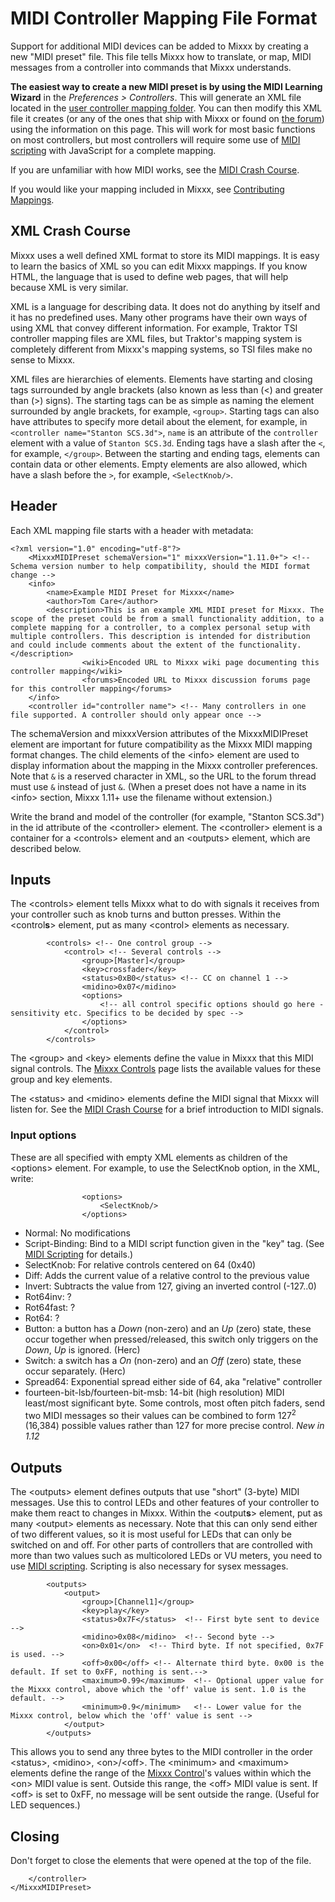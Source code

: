 # MIDI Controller Mapping File Format

Support for additional MIDI devices can be added to Mixxx by creating a
new "MIDI preset" file. This file tells Mixxx how to translate, or map,
MIDI messages from a controller into commands that Mixxx understands.

**The easiest way to create a new MIDI preset is by using the MIDI
Learning Wizard** in the *Preferences \> Controllers*. This will
generate an XML file located in the [user controller mapping
folder](controller%20mapping%20file%20locations#user%20controller%20mapping%20folder).
You can then modify this XML file it creates (or any of the ones that
ship with Mixxx or found on [the
forum](http://mixxx.org/forums/viewforum.php?f=7)) using the information
on this page. This will work for most basic functions on most
controllers, but most controllers will require some use of [MIDI
scripting](MIDI%20scripting) with JavaScript for a complete mapping.

If you are unfamiliar with how MIDI works, see the [MIDI Crash
Course](MIDI%20Crash%20Course).

If you would like your mapping included in Mixxx, see [Contributing
Mappings](Contributing%20Mappings).

## XML Crash Course

Mixxx uses a well defined XML format to store its MIDI mappings. It is
easy to learn the basics of XML so you can edit Mixxx mappings. If you
know HTML, the language that is used to define web pages, that will help
because XML is very similar.

XML is a language for describing data. It does not do anything by itself
and it has no predefined uses. Many other programs have their own ways
of using XML that convey different information. For example, Traktor TSI
controller mapping files are XML files, but Traktor's mapping system is
completely different from Mixxx's mapping systems, so TSI files make no
sense to Mixxx.

XML files are hierarchies of elements. Elements have starting and
closing tags surrounded by angle brackets (also known as less than (\<)
and greater than (\>) signs). The starting tags can be as simple as
naming the element surrounded by angle brackets, for example, `<group>`.
Starting tags can also have attributes to specify more detail about the
element, for example, in `<controller name="Stanton SCS.3d">`, `name` is
an attribute of the `controller` element with a value of `Stanton
SCS.3d`. Ending tags have a slash after the `<`, for example,
`</group>`. Between the starting and ending tags, elements can contain
data or other elements. Empty elements are also allowed, which have a
slash before the `>`, for example, `<SelectKnob/>`.

## Header

Each XML mapping file starts with a header with metadata:

    <?xml version="1.0" encoding="utf-8"?>
        <MixxxMIDIPreset schemaVersion="1" mixxxVersion="1.11.0+"> <!-- Schema version number to help compatibility, should the MIDI format change -->
        <info>
            <name>Example MIDI Preset for Mixxx</name>
            <author>Tom Care</author>
            <description>This is an example XML MIDI preset for Mixxx. The scope of the preset could be from a small functionality addition, to a complete mapping for a controller, to a complex personal setup with multiple controllers. This description is intended for distribution and could include comments about the extent of the functionality.</description>
                    <wiki>Encoded URL to Mixxx wiki page documenting this controller mapping</wiki>
                    <forums>Encoded URL to Mixxx discussion forums page for this controller mapping</forums>
        </info>
        <controller id="controller name"> <!-- Many controllers in one file supported. A controller should only appear once -->

The schemaVersion and mixxxVersion attributes of the MixxxMIDIPreset
element are important for future compatibility as the Mixxx MIDI mapping
format changes. The child elements of the \<info\> element are used to
display information about the mapping in the Mixxx controller
preferences. Note that `&` is a reserved character in XML, so the URL to
the forum thread must use `&` instead of just `&`. (When a preset does
not have a name in its \<info\> section, Mixxx 1.11+ use the filename
without extension.)

Write the brand and model of the controller (for example, "Stanton
SCS.3d") in the id attribute of the \<controller\> element. The
\<controller\> element is a container for a \<controls\> element and an
\<outputs\> element, which are described below.

## Inputs

The \<controls\> element tells Mixxx what to do with signals it receives
from your controller such as knob turns and button presses. Within the
\<control**s**\> element, put as many \<control\> elements as necessary.

``` 
        <controls> <!-- One control group -->
            <control> <!-- Several controls -->
                <group>[Master]</group>
                <key>crossfader</key>
                <status>0xB0</status> <!-- CC on channel 1 -->
                <midino>0x07</midino>
                <options>
                    <!-- all control specific options should go here - sensitivity etc. Specifics to be decided by spec -->
                </options>
            </control>
        </controls>
```

The \<group\> and \<key\> elements define the value in Mixxx that this
MIDI signal controls. The [Mixxx Controls](mixxxcontrols) page lists the
available values for these group and key elements.

The \<status\> and \<midino\> elements define the MIDI signal that Mixxx
will listen for. See the [MIDI Crash Course](MIDI%20Crash%20Course) for
a brief introduction to MIDI signals.

### Input options

These are all specified with empty XML elements as children of the
\<options\> element. For example, to use the SelectKnob option, in the
XML, write:

``` 
                <options>
                    <SelectKnob/>
                </options>
```

  - Normal: No modifications
  - Script-Binding: Bind to a MIDI script function given in the "key"
    tag. (See [MIDI Scripting](MIDI%20Scripting) for details.)
  - SelectKnob: For relative controls centered on 64 (0x40)
  - Diff: Adds the current value of a relative control to the previous
    value
  - Invert: Subtracts the value from 127, giving an inverted control
    (-127..0)
  - Rot64inv: ?
  - Rot64fast: ?
  - Rot64: ?
  - Button: a button has a *Down* (non-zero) and an *Up* (zero) state,
    these occur together when pressed/released, this switch only
    triggers on the *Down*, *Up* is ignored. (Herc)
  - Switch: a switch has a *On* (non-zero) and an *Off* (zero) state,
    these occur separately. (Herc)
  - Spread64: Exponential spread either side of 64, aka "relative"
    controller
  - fourteen-bit-lsb/fourteen-bit-msb: 14-bit (high resolution) MIDI
    least/most significant byte. Some controls, most often pitch faders,
    send two MIDI messages so their values can be combined to form
    127<sup>2</sup> (16,384) possible values rather than 127 for more
    precise control. *New in 1.12*

## Outputs

The \<outputs\> element defines outputs that use "short" (3-byte) MIDI
messages. Use this to control LEDs and other features of your controller
to make them react to changes in Mixxx. Within the \<output**s**\>
element, put as many \<output\> elements as necessary. Note that this
can only send either of two different values, so it is most useful for
LEDs that can only be switched on and off. For other parts of
controllers that are controlled with more than two values such as
multicolored LEDs or VU meters, you need to use [MIDI
scripting](MIDI%20scripting). Scripting is also necessary for sysex
messages.

``` 
        <outputs>
            <output>
                <group>[Channel1]</group>
                <key>play</key>
                <status>0x7F</status>  <!-- First byte sent to device -->
                <midino>0x08</midino>  <!-- Second byte -->
                <on>0x01</on>  <!-- Third byte. If not specified, 0x7F is used. -->
                <off>0x00</off> <!-- Alternate third byte. 0x00 is the default. If set to 0xFF, nothing is sent.-->
                <maximum>0.99</maximum>  <!-- Optional upper value for the Mixxx control, above which the 'off' value is sent. 1.0 is the default. -->
                <minimum>0.9</minimum>   <!-- Lower value for the Mixxx control, below which the 'off' value is sent -->
            </output>
        </outputs>
```

This allows you to send any three bytes to the MIDI controller in the
order \<status\>, \<midino\>, \<on\>/\<off\>. The \<minimum\> and
\<maximum\> elements define the range of the [Mixxx
Control](mixxxcontrols)'s values within which the \<on\> MIDI value is
sent. Outside this range, the \<off\> MIDI value is sent. If \<off\> is
set to 0xFF, no message will be sent outside the range. (Useful for LED
sequences.)

## Closing

Don't forget to close the elements that were opened at the top of the
file.

``` 
    </controller>
</MixxxMIDIPreset>
```
